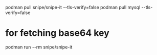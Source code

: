 podman pull snipe/snipe-it --tls-verify=false
podman pull mysql --tls-verify=false

# for fetching base64 key
podman run --rm snipe/snipe-it